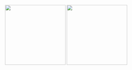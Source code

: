 <!-- ![Anurag's GitHub stats](https://github-readme-stats.vercel.app/api?username=samuelfox1&show_icons=true&theme=github_dark&count_private=true&hide_border=true) -->

<!-- [![Top Langs](https://github-readme-stats.vercel.app/api/top-langs/?username=samuelfox1&layout=compact&theme=github_dark&hide_border=true)](https://github.com/anuraghazra/github-readme-stats) -->

<div >

  <img src="https://github-readme-stats.vercel.app/api/top-langs/?username=samuelfox1&layout=compact&theme=github_dark&hide_border=true" alt=""  height="200" />
  
  <img src="https://github-readme-stats.vercel.app/api?username=samuelfox1&show_icons=true&theme=github_dark&count_private=true&hide_border=true" alt="" height="200"/>
  
</div>
 
 

<!--
**samuelfox1/samuelfox1** is a ✨ _special_ ✨ repository because its `README.md` (this file) appears on your GitHub profile.

Here are some ideas to get you started:

- 🔭 I’m currently working on ...
- 🌱 I’m currently learning ...
- 👯 I’m looking to collaborate on ...
- 🤔 I’m looking for help with ...
- 💬 Ask me about ...
- 📫 How to reach me: ...
- 😄 Pronouns: ...
- ⚡ Fun fact: ...
-->
